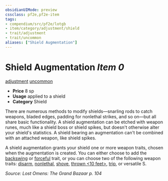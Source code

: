 ```yaml
---
obsidianUIMode: preview
cssclass: pf2e,pf2e-item
tags:
- compendium/src/pf2e/lotgb
- item/category/adjustment/shield
- trait/adjustment
- trait/uncommon
aliases: ["Shield Augmentation"]
---
```

# Shield Augmentation *Item 0*  
[adjustment](/rules/traits/adjustment-lotgb.md)  [uncommon](/rules/traits/uncommon.md)  

- **Price** 8 sp
- **Usage** applied to a shield
- **Category** Shield

There are numerous methods to modify shields—snarling rods to catch weapons, bladed edges, padding for nonlethal strikes, and so on—but all share basic functionality. A shield augmentation can be etched with weapon runes, much like a shield boss or shield spikes, but doesn't otherwise alter your shield's statistics. A shield bearing an augmentation can't be combined with an attached weapon, like shield spikes.

A shield augmentation grants your shield one or more weapon traits, chosen when the augmentation is created. You can either choose to add the [backswing](/rules/traits/backswing.md) or [forceful](/rules/traits/forceful.md) trait, or you can choose two of the following weapon traits: [disarm](/rules/traits/disarm.md), [nonlethal](/rules/traits/nonlethal.md), [shove](/rules/traits/shove.md), [thrown <10 feet>](/rules/traits/thrown.md), [trip](/rules/traits/trip.md), or versatile S.

*Source: Lost Omens: The Grand Bazaar p. 104*
